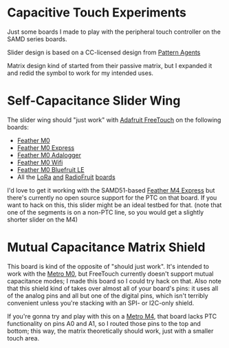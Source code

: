 # Capacitive Touch Experiments

Just some boards I made to play with the peripheral touch controller on the SAMD series boards. 

Slider design is based on a CC-licensed design from [Pattern Agents](http://www.patternagents.com/news/2013/11/29/touch-widgets-howto.html)

Matrix design kind of started from their passive matrix, but I expanded it and redid the symbol to work for my intended uses.

# Self-Capacitance Slider Wing

The slider wing should "just work" with [Adafruit FreeTouch](https://github.com/adafruit/Adafruit_FreeTouch) on the following boards:

* [Feather M0](https://www.adafruit.com/product/2772)
* [Feather M0 Express](https://www.adafruit.com/product/3403)
* [Feather M0 Adalogger](https://www.adafruit.com/product/2796)
* [Feather M0 Wifi](https://www.adafruit.com/product/3010)
* [Feather M0 Bluefruit LE](https://www.adafruit.com/product/2995)
* All the [LoRa](https://www.adafruit.com/product/3178) [and](https://www.adafruit.com/product/3179) [RadioFruit](https://www.adafruit.com/product/3176) [boards](https://www.adafruit.com/product/3177)

I'd love to get it working with the SAMD51-based [Feather M4 Express](https://www.adafruit.com/product/3857) but there's currently no open source support for the PTC on that board. If you want to hack on this, this slider might be an ideal testbed for that. (note that one of the segments is on a non-PTC line, so you would get a slightly shorter slider on the M4)

# Mutual Capacitance Matrix Shield

This board is kind of the opposite of "should just work". It's intended to work with the [Metro M0](https://www.adafruit.com/product/3505), but FreeTouch currently doesn't support mutual capacitance modes; I made this board so I could try hack on that. Also note that this shield kind of takes over almost all of your board's pins: it uses all of the analog pins and all but one of the digital pins, which isn't terribly convenient unless you're stacking with an SPI- or I2C-only shield.

If you're gonna try and play with this on a [Metro M4](https://www.adafruit.com/product/3382), that board lacks PTC functionality on pins A0 and A1, so I routed those pins to the top and bottom; this way, the matrix theoretically should work, just with a smaller touch area.
